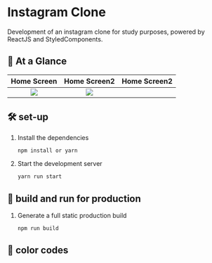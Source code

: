 # Instagram Clone

Development of an instagram clone for study purposes, powered by ReactJS and StyledComponents.

## 👀 At a Glance

| Home Screen | Home Screen2 | Home Screen2 |
| :---------: | :----------: | :----------: |
|   ![](/)    |    ![](/)    |    ![]()     |

## 🛠 set-up

1. Install the dependencies

   ```sh
   npm install or yarn
   ```

2. Start the development server

   ```sh
   yarn run start
   ```

## 🚀 build and run for production

1. Generate a full static production build

   ```sh
   npm run build
   ```

## 🎨 color codes
